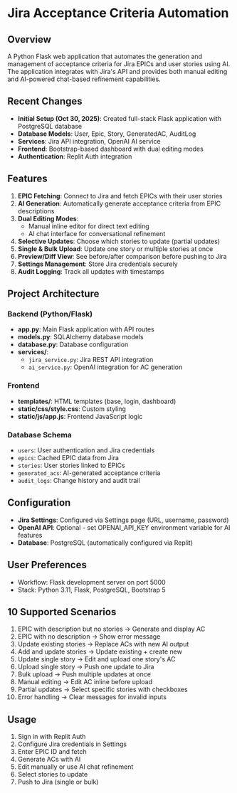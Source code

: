 # Jira Acceptance Criteria Automation

## Overview
A Python Flask web application that automates the generation and management of acceptance criteria for Jira EPICs and user stories using AI. The application integrates with Jira's API and provides both manual editing and AI-powered chat-based refinement capabilities.

## Recent Changes
- **Initial Setup (Oct 30, 2025)**: Created full-stack Flask application with PostgreSQL database
- **Database Models**: User, Epic, Story, GeneratedAC, AuditLog
- **Services**: Jira API integration, OpenAI AI service
- **Frontend**: Bootstrap-based dashboard with dual editing modes
- **Authentication**: Replit Auth integration

## Features
1. **EPIC Fetching**: Connect to Jira and fetch EPICs with their user stories
2. **AI Generation**: Automatically generate acceptance criteria from EPIC descriptions
3. **Dual Editing Modes**:
   - Manual inline editor for direct text editing
   - AI chat interface for conversational refinement
4. **Selective Updates**: Choose which stories to update (partial updates)
5. **Single & Bulk Upload**: Update one story or multiple stories at once
6. **Preview/Diff View**: See before/after comparison before pushing to Jira
7. **Settings Management**: Store Jira credentials securely
8. **Audit Logging**: Track all updates with timestamps

## Project Architecture

### Backend (Python/Flask)
- **app.py**: Main Flask application with API routes
- **models.py**: SQLAlchemy database models
- **database.py**: Database configuration
- **services/**:
  - `jira_service.py`: Jira REST API integration
  - `ai_service.py`: OpenAI integration for AC generation

### Frontend
- **templates/**: HTML templates (base, login, dashboard)
- **static/css/style.css**: Custom styling
- **static/js/app.js**: Frontend JavaScript logic

### Database Schema
- `users`: User authentication and Jira credentials
- `epics`: Cached EPIC data from Jira
- `stories`: User stories linked to EPICs
- `generated_acs`: AI-generated acceptance criteria
- `audit_logs`: Change history and audit trail

## Configuration
- **Jira Settings**: Configured via Settings page (URL, username, password)
- **OpenAI API**: Optional - set OPENAI_API_KEY environment variable for AI features
- **Database**: PostgreSQL (automatically configured via Replit)

## User Preferences
- Workflow: Flask development server on port 5000
- Stack: Python 3.11, Flask, PostgreSQL, Bootstrap 5

## 10 Supported Scenarios
1. EPIC with description but no stories → Generate and display AC
2. EPIC with no description → Show error message
3. Update existing stories → Replace ACs with new AI output
4. Add and update stories → Update existing + create new
5. Update single story → Edit and upload one story's AC
6. Upload single story → Push one update to Jira
7. Bulk upload → Push multiple updates at once
8. Manual editing → Edit AC inline before upload
9. Partial updates → Select specific stories with checkboxes
10. Error handling → Clear messages for invalid inputs

## Usage
1. Sign in with Replit Auth
2. Configure Jira credentials in Settings
3. Enter EPIC ID and fetch
4. Generate ACs with AI
5. Edit manually or use AI chat refinement
6. Select stories to update
7. Push to Jira (single or bulk)
